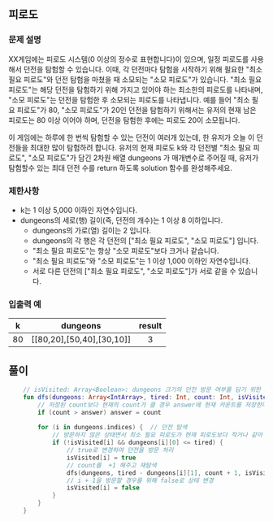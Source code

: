 ## 피로도
### 문제 설명
XX게임에는 피로도 시스템(0 이상의 정수로 표현합니다)이 있으며, 일정 피로도를 사용해서 던전을 탐험할 수 있습니다. 이때, 각 던전마다 탐험을 시작하기 위해 필요한 "최소 필요 피로도"와 던전 탐험을 마쳤을 때 소모되는 "소모 피로도"가 있습니다. "최소 필요 피로도"는 해당 던전을 탐험하기 위해 가지고 있어야 하는 최소한의 피로도를 나타내며, "소모 피로도"는 던전을 탐험한 후 소모되는 피로도를 나타냅니다. 예를 들어 "최소 필요 피로도"가 80, "소모 피로도"가 20인 던전을 탐험하기 위해서는 유저의 현재 남은 피로도는 80 이상 이어야 하며, 던전을 탐험한 후에는 피로도 20이 소모됩니다.

이 게임에는 하루에 한 번씩 탐험할 수 있는 던전이 여러개 있는데, 한 유저가 오늘 이 던전들을 최대한 많이 탐험하려 합니다. 유저의 현재 피로도 k와 각 던전별 "최소 필요 피로도", "소모 피로도"가 담긴 2차원 배열 dungeons 가 매개변수로 주어질 때, 유저가 탐험할수 있는 최대 던전 수를 return 하도록 solution 함수를 완성해주세요.

### 제한사항
- k는 1 이상 5,000 이하인 자연수입니다.
- dungeons의 세로(행) 길이(즉, 던전의 개수)는 1 이상 8 이하입니다.
  - dungeons의 가로(열) 길이는 2 입니다.
  - dungeons의 각 행은 각 던전의 ["최소 필요 피로도", "소모 피로도"] 입니다.
  - "최소 필요 피로도"는 항상 "소모 피로도"보다 크거나 같습니다.
  - "최소 필요 피로도"와 "소모 피로도"는 1 이상 1,000 이하인 자연수입니다.
  - 서로 다른 던전의 ["최소 필요 피로도", "소모 피로도"]가 서로 같을 수 있습니다.

### 입출력 예

|k|dungeons|result|
|:---:|:---:|:---:|
|80|[[80,20],[50,40],[30,10]]|3|

## 풀이
```kotlin
    // isVisited: Array<Boolean>: dungeons 크기의 던전 방문 여부를 담기 위한 Array
    fun dfs(dungeons: Array<IntArray>, tired: Int, count: Int, isVisited: Array<Boolean>) {
        // 저장된 count보다 현재의 count가 클 경우 answer에 현재 카운트를 저장한다. 
        if (count > answer) answer = count
        
        for (i in dungeons.indices) {  // 던전 탐색
            // 방문하지 않은 상태면서 최소 필요 피로도가 현재 피로도보다 작거나 같아 방문이 가능한 경우  
            if (!isVisited[i] && dungeons[i][0] <= tired) {
                // true로 변경하여 던전을 방문 처리
                isVisited[i] = true
                // count를  +1 해주고 재탐색
                dfs(dungeons, tired - dungeons[i][1], count + 1, isVisited)
                // i + 1을 방문할 경우를 위해 false로 상태 변경
                isVisited[i] = false
            }
        }
    }
```
